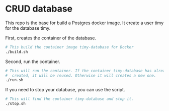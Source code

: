 # CRUD database

This repo is the base for build a Postgres docker image.
It create a user timy for the database timy.

First, creates the container of the database.
```sh
# This build the container image timy-database for Docker
./build.sh
```

Second, run the container.
```sh
# This will run the container. If the container timy-database has already be
#  created, it will be reused. Otherwise it will creates a new one.
./run.sh
```

If you need to stop your database, you can use the script.
```sh
# This will find the container timy-database and stop it.
./stop.sh
```
